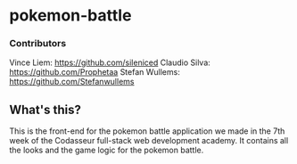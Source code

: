 # pokemon-battle

### Contributors
Vince Liem: https://github.com/sileniced
Claudio Silva: https://github.com/Prophetaa
Stefan Wullems: https://github.com/Stefanwullems

## What's this?
This is the front-end for the pokemon battle application we made in the 7th week of the Codasseur full-stack web development academy. It contains all the looks and the game logic for the pokemon battle.
